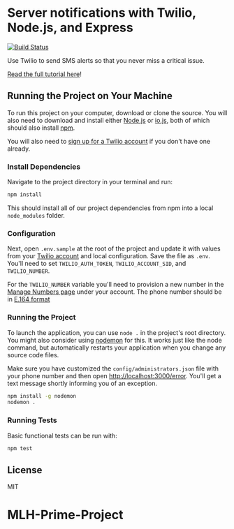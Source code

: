 # Server notifications with Twilio, Node.js, and Express

[![Build Status](https://travis-ci.org/TwilioDevEd/call-tracking-node.svg?branch=master)](https://travis-ci.org/TwilioDevEd/server-notifications-node)

Use Twilio to send SMS alerts so that you never miss a critical issue.

[Read the full tutorial here](https://www.twilio.com/docs/tutorials/walkthrough/server-notifications/node/express)!

## Running the Project on Your Machine

To run this project on your computer, download or clone the source. You will 
also need to download and install either [Node.js](http://nodejs.org/) 
or [io.js](https://iojs.org/en/index.html), both of which should also install 
[npm](https://www.npmjs.com/). 

You will also need to [sign up for a Twilio account](https://www.twilio.com/try-twilio) 
if you don't have one already.

### Install Dependencies

Navigate to the project directory in your terminal and run:

```bash
npm install
```

This should install all of our project dependencies from npm into a local 
`node_modules` folder.

### Configuration

Next, open `.env.sample` at the root of the project and update it with
values from your
[Twilio account](https://www.twilio.com/user/account/voice-messaging)
and local configuration. Save the file as `.env`.  You'll need to set
`TWILIO_AUTH_TOKEN`, `TWILIO_ACCOUNT_SID`, and `TWILIO_NUMBER`.

For the `TWILIO_NUMBER` variable you'll need to provision a new number
in the
[Manage Numbers page](https://www.twilio.com/user/account/phone-numbers/incoming)
under your account. The phone number should be in
[E.164 format](https://www.twilio.com/help/faq/phone-numbers/how-do-i-format-phone-numbers-to-work-internationally)

### Running the Project

To launch the application, you can use `node .` in the project's root directory. 
You might also consider using [nodemon](https://github.com/remy/nodemon) for 
this. It works just like the node command, but automatically restarts your 
application when you change any source code files.

Make sure you have customized the `config/administrators.json` file
with your phone number and then open
[http://localhost:3000/error](http://localhost:3000/error). You'll get a text message shortly
informing you of an exception.

```bash
npm install -g nodemon
nodemon .
```

### Running Tests

Basic functional tests can be run with:

```bash
npm test
```

## License

MIT
# MLH-Prime-Project
